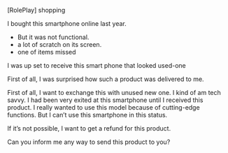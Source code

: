 [RolePlay] shopping

I bought this smartphone online last year. 
  - But it was not functional. 
  - a lot of scratch on its screen.
  - one of items missed 

I was up set to receive this smart phone that looked used-one

First of all,
I was surprised how such a product was delivered to me.

First of all, I want to exchange this with unused new one. I kind of am tech savvy. I had been very exited at this smartphone until I received this product. I really wanted to use this model because of cutting-edge functions. But I can’t use this smartphone in this status.

If it’s not possible, I want to get a refund for this product.

Can you inform me any way to send this product to you?
